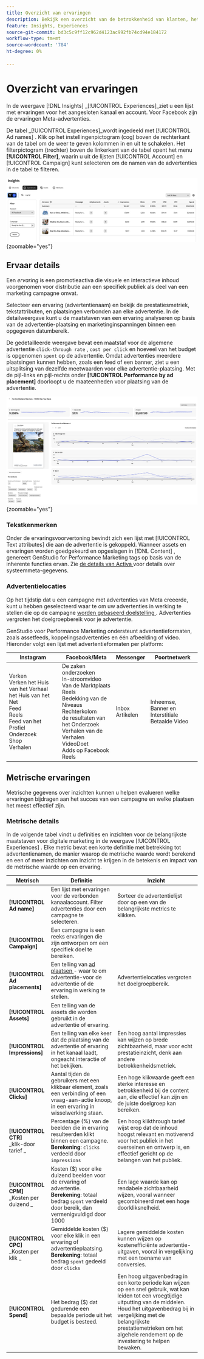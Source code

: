 ```yaml
---
title: Overzicht van ervaringen
description: Bekijk een overzicht van de betrokkenheid van klanten, het budget en de uitgaven voor ervaringen en plaatsingsprestaties in Adobe GenStudio for Performance Marketing.
feature: Insights, Experiences
source-git-commit: bd3c5c9ff12c962d4123ac992fb74cd94e184172
workflow-type: tm+mt
source-wordcount: '784'
ht-degree: 0%

---
```


# Overzicht van ervaringen

In de weergave [!DNL Insights] _[!UICONTROL Experiences]_ziet u een lijst met ervaringen voor het aangesloten kanaal en account. Voor Facebook zijn de ervaringen Meta-advertenties.

De tabel _[!UICONTROL Experiences]_wordt ingedeeld met [!UICONTROL Ad names] . Klik op het instellingenpictogram (cog) boven de rechterkant van de tabel om de weer te geven kolommen in en uit te schakelen. Het filterpictogram (trechter) boven de linkerkant van de tabel opent het menu **[!UICONTROL Filter]**, waarin u uit de lijsten [!UICONTROL Account] en [!UICONTROL Campaign] kunt selecteren om de namen van de advertenties in de tabel te filteren.

![ de filter en lijst van Ervaringen ](/help/assets/insights-experiences-filter.png){zoomable="yes"}

## Ervaar details

Een _ervaring_ is een promotieactiva die visuele en interactieve inhoud voorgenomen voor distributie aan een specifiek publiek als deel van een marketing campagne omvat.

Selecteer een ervaring (advertentienaam) en bekijk de prestatiesmetriek, tekstattributen, en plaatsingen verbonden aan elke advertentie. In de detailweergave kunt u de maatstaven van een ervaring analyseren op basis van de advertentie-plaatsing en marketinginspanningen binnen een opgegeven datumbereik.

De gedetailleerde weergave bevat een maatstaf voor de algemene advertentie `click-through rate` , `cost per click` en hoeveel van het budget is opgenomen `spent` op de advertentie. Omdat advertenties meerdere plaatsingen kunnen hebben, zoals een feed of een banner, ziet u een uitsplitsing van dezelfde meetwaarden voor elke advertentie-plaatsing. Met de pijl-links en pijl-rechts onder **[!UICONTROL Performance by ad placement]** doorloopt u de maateenheden voor plaatsing van de advertentie.

![ voeg details met metriek en advertentiepunten toe ](/help/assets/insights-experience-details.png){zoomable="yes"}

### Tekstkenmerken

Onder de ervaringsvoorvertoning bevindt zich een lijst met [!UICONTROL Text attributes] die aan de advertentie is gekoppeld. Wanneer assets en ervaringen worden goedgekeurd en opgeslagen in [!DNL Content] , genereert GenStudio for Performance Marketing tags op basis van de inherente functies ervan. Zie [ de details van Activa ](../content/asset-details.md#system-metadata) voor details over systeemmeta-gegevens.

### Advertentielocaties

Op het tijdstip dat u een campagne met advertenties van Meta creeerde, kunt u hebben geselecteerd waar te om uw advertenties in werking te stellen die op de campagne [ worden gebaseerd doelstelling ](channels.md#objectives). Advertenties vergroten het doelgroepbereik voor je advertentie.

GenStudio voor Performance Marketing ondersteunt advertentieformaten, zoals assetfeeds, koppelingsadvertenties en één afbeelding of video. Hieronder volgt een lijst met advertentieformaten per platform:

| Instagram | Facebook/Meta | Messenger | Poortnetwerk |
| ------------ | ---------------- | ------------ | ---------------- |
| Verken <br> Verken het Huis van het Verhaal het Huis van het Net <br> Feed <br> Reels <br> Feed van het Profiel <br> Onderzoek <br> Shop <br> Verhalen<br> | De zaken onderzoeken <br> In-stroomvideo <br> Van de Marktplaats <br> Reels <br> Bedekking van de Niveaus <br> Rechterkolom <br> de resultaten van het Onderzoek <br> Verhalen van de Verhalen <br> VideoDoet <br> Adds op Facebook Reels<br> | Inbox <br> Artikelen | Inheemse, Banner en Interstitiale <br> Betaalde Video |

## Metrische ervaringen

Metrische gegevens over inzichten kunnen u helpen evalueren welke ervaringen bijdragen aan het succes van een campagne en welke plaatsen het meest effectief zijn.

<!-- For example, -->

### Metrische details

In de volgende tabel vindt u definities en inzichten voor de belangrijkste maatstaven voor digitale marketing in de weergave [!UICONTROL Experiences] . Elke metric bevat een korte definitie met betrekking tot advertentienamen, de manier waarop de metrische waarde wordt berekend en een of meer inzichten om inzicht te krijgen in de betekenis en impact van de metrische waarde op een ervaring.

| Metrisch | Definitie | Inzicht |
| ---------------------- | ----------------------------- | -------------------------------- |
| **[!UICONTROL Ad name]** | Een lijst met ervaringen voor de verbonden kanaalaccount. Filter advertenties door een campagne te selecteren. | Sorteer de advertentielijst door op een van de belangrijkste metrics te klikken. |
| **[!UICONTROL Campaign]** | Een campagne is een reeks ervaringen die zijn ontworpen om een specifiek doel te bereiken. | |
| **[!UICONTROL Ad placements]** | Een telling van [ ad plaatsen ](#ad-placements) - waar te om advertentie-voor de advertentie of de ervaring in werking te stellen. | Advertentielocaties vergroten het doelgroepbereik. |
| **[!UICONTROL Assets]** | Een telling van de assets die worden gebruikt in de advertentie of ervaring. | |
| **[!UICONTROL Impressions]** | Een telling van elke keer dat de plaatsing van de advertentie of ervaring in het kanaal laadt, ongeacht interactie of het bekijken. | Een hoog aantal impressies kan wijzen op brede zichtbaarheid, maar voor echt prestatieinzicht, denk aan andere betrokkenheidsmetriek. |
| **[!UICONTROL Clicks]** | Aantal tijden de gebruikers met een klikbaar element, zoals een verbinding of een vraag-aan-actie knoop, in een ervaring in wisselwerking staan. | Een hoge klikwaarde geeft een sterke interesse en betrokkenheid bij de content aan, die effectief kan zijn en de juiste doelgroep kan bereiken. |
| **[!UICONTROL CTR]**<br>_klik-door tarief _ | Percentage (%) van de beelden die in ervaring resulteerden klikt binnen een campagne.<br>**Berekening**: `clicks` verdeeld door `impressions` | Een hoog klikthrough tarief wijst erop dat de inhoud hoogst relevant en motiverend voor het publiek in het overseinen en ontwerp is, en effectief gericht op de belangen van het publiek. |
| **[!UICONTROL CPM]**<br>_Kosten per duizend _ | Kosten ($) voor elke duizend beelden voor de ervaring of advertentie.<br>**Berekening**: totaal bedrag `spent` verdeeld door bereik, dan vermenigvuldigd door 1000 | Een lage waarde kan op rendabele zichtbaarheid wijzen, vooral wanneer gecombineerd met een hoge doorkliksnelheid. |
| **[!UICONTROL CPC]**<br>_Kosten per klik _ | Gemiddelde kosten ($) voor elke klik in een ervaring of advertentieplaatsing.<br>**Berekening**: totaal bedrag `spent` gedeeld door `clicks` | Lagere gemiddelde kosten kunnen wijzen op kostenefficiënte advertentie-uitgaven, vooral in vergelijking met een toename van conversies. |
| **[!UICONTROL Spend]** | Het bedrag ($) dat gedurende een bepaalde periode uit het budget is besteed. | Een hoog uitgavenbedrag in een korte periode kan wijzen op een snel gebruik, wat kan leiden tot een vroegtijdige uitputting van de middelen. Houd het uitgavenbedrag bij in vergelijking met de belangrijkste prestatiemetrieken om het algehele rendement op de investering te helpen bewaken. |
